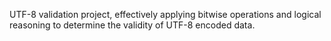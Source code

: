 UTF-8 validation project, effectively applying bitwise operations and logical reasoning to determine the validity of UTF-8 encoded data.

